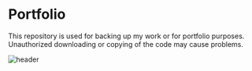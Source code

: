 # Portfolio
This repository is used for backing up my work or for portfolio purposes. Unauthorized downloading or copying of the code may cause problems.

![header](https://capsule-render.vercel.app/api?type=rect&color=0:EEFF00,100:#0e497d&height=300&text=openplayceo's%20portfolio&fontSize=35&fontAlign=26&fontAlignY=80)
